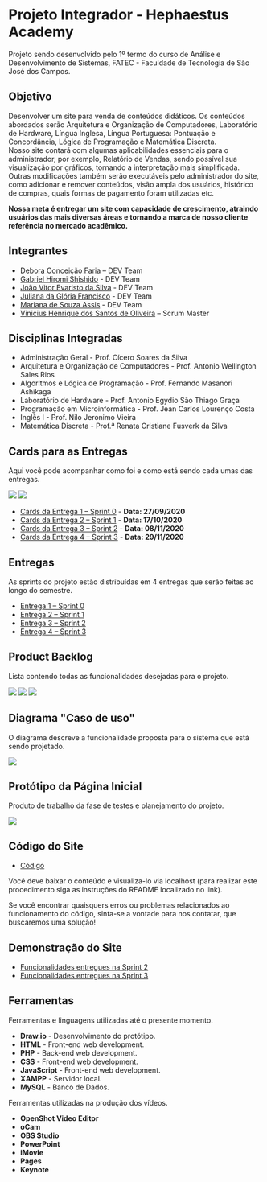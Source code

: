 # Projeto Integrador - Hephaestus Academy
Projeto sendo desenvolvido pelo 1º termo do curso de Análise e Desenvolvimento de Sistemas, FATEC - Faculdade de Tecnologia de São José dos Campos.

## Objetivo
Desenvolver um site para venda de conteúdos didáticos. Os conteúdos abordados serão Arquitetura e Organização de Computadores, Laboratório de Hardware, Língua Inglesa, Língua Portuguesa: Pontuação e Concordância, Lógica de Programação e Matemática Discreta.  
Nosso site contará com algumas aplicabilidades essenciais para o administrador, por exemplo, Relatório de Vendas, sendo possível sua visualização por gráficos, tornando a interpretação mais simplificada. Outras modificações também serão executáveis pelo administrador do site, como adicionar e remover conteúdos, visão ampla dos usuários, histórico de compras, quais formas de pagamento foram utilizadas etc. 

**Nossa meta é entregar um site com capacidade de crescimento, atraindo usuários das mais diversas áreas e tornando a marca de nosso cliente referência no mercado acadêmico.**

## Integrantes
- [Debora Conceição Faria](https://github.com/deborafaria01) – DEV Team
- [Gabriel Hiromi Shishido](https://github.com/Gabriel-Shishido) - DEV Team
- [João Vitor Evaristo da Silva](https://github.com/Joaoevr) - DEV Team
- [Juliana da Glória Francisco](https://github.com/juliana-oss) - DEV Team
- [Mariana de Souza Assis](https://github.com/mariana299) - DEV Team
- [Vinicius Henrique dos Santos de Oliveira](https://github.com/vinicius-hso) – Scrum Master

## Disciplinas Integradas
- Administração Geral - Prof. Cícero Soares da Silva
- Arquitetura e Organização de Computadores - Prof. Antonio Wellington Sales Rios   
- Algoritmos e Lógica de Programação - Prof. Fernando Masanori Ashikaga 
- Laboratório de Hardware - Prof. Antonio Egydio São Thiago Graça
- Programação em Microinformática - Prof. Jean Carlos Lourenço Costa
- Inglês I  - Prof. Nilo Jeronimo Vieira
- Matemática Discreta  -  Prof.ª Renata Cristiane Fusverk da  Silva

## Cards para as Entregas
Aqui você pode acompanhar como foi e como está sendo cada umas das entregas.

![](https://github.com/vinicius-hso/projetoIntegrador_hephaestus_academy/blob/main/card_01.png)
![](https://github.com/vinicius-hso/projetoIntegrador_hephaestus_academy/blob/main/card_02.png)

- [Cards da Entrega 1 – Sprint 0](https://github.com/vinicius-hso/projetoIntegrador_hephaestus_academy/projects/1) - **Data: 27/09/2020**
- [Cards da Entrega 2 – Sprint 1](https://github.com/vinicius-hso/projetoIntegrador_hephaestus_academy/projects/2) - **Data: 17/10/2020**
- [Cards da Entrega 3 – Sprint 2](https://github.com/vinicius-hso/projetoIntegrador_hephaestus_academy/projects/3) - **Data: 08/11/2020**
- [Cards da Entrega 4 – Sprint 3](https://github.com/vinicius-hso/projetoIntegrador_hephaestus_academy/projects/4) - **Data: 29/11/2020**

## Entregas
As sprints do projeto estão distribuídas em 4 entregas que serão feitas ao longo do semestre.

- [Entrega 1 – Sprint 0](https://github.com/vinicius-hso/projetoIntegrador_hephaestus_academy/tree/sprint0)
- [Entrega 2 – Sprint 1](https://github.com/vinicius-hso/projetoIntegrador_hephaestus_academy/tree/sprint1)
- [Entrega 3 – Sprint 2](https://github.com/vinicius-hso/projetoIntegrador_hephaestus_academy/tree/sprint2)
- [Entrega 4 – Sprint 3](https://github.com/vinicius-hso/projetoIntegrador_hephaestus_academy/tree/sprint3)

## Product Backlog
Lista contendo todas as funcionalidades desejadas para o projeto.

![](https://github.com/vinicius-hso/projetoIntegrador_hephaestus_academy/blob/main/p_backlog01.png)
![](https://github.com/vinicius-hso/projetoIntegrador_hephaestus_academy/blob/main/p_backlog02.png)
![](https://github.com/vinicius-hso/projetoIntegrador_hephaestus_academy/blob/main/p_backlog03.png)

## Diagrama "Caso de uso"
O diagrama descreve a funcionalidade proposta para o sistema que está sendo projetado.

![](https://github.com/vinicius-hso/projetoIntegrador_hephaestus_academy/blob/main/Diagrama%20caso%20de%20uso.png)

## Protótipo da Página Inicial
Produto de trabalho da fase de testes e planejamento do projeto.

![](https://github.com/vinicius-hso/projetoIntegrador_hephaestus_academy/blob/main/Pg%20Inicial%20com%20desconto.png)


## Código do Site
- [Código](https://github.com/vinicius-hso/projetoIntegrador_hephaestus_academy/tree/sprint3/CÓDIGO/hephaestus_academy)

Você deve baixar o conteúdo e visualiza-lo via localhost (para realizar este procedimento siga as instruções do README localizado no link).

Se você encontrar quaisquers erros ou problemas relacionados ao funcionamento do código, sinta-se a vontade para nos contatar, que buscaremos uma solução!

## Demonstração do Site
- [Funcionalidades entregues na Sprint 2](https://youtu.be/yC9X4bYuveg)
- [Funcionalidades entregues na Sprint 3](https://youtu.be/Cr8yooCzASA)

## Ferramentas
Ferramentas e linguagens utilizadas até o presente momento.

- **Draw.io** - Desenvolvimento do protótipo.
- **HTML** - Front-end web development.
- **PHP** - Back-end web development.
- **CSS** - Front-end web development.
- **JavaScript** - Front-end web development.
- **XAMPP** - Servidor local. 
- **MySQL** - Banco de Dados.
 
 Ferramentas utilizadas na produção dos vídeos.
 - **OpenShot Video Editor**
 - **oCam**
 - **OBS Studio**
 - **PowerPoint**
 - **iMovie**
 - **Pages**
 - **Keynote**
